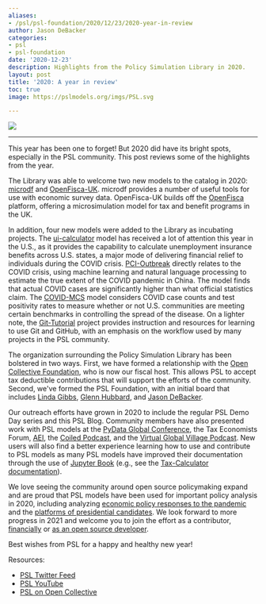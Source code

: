 ```yaml
---
aliases:
- /psl/psl-foundation/2020/12/23/2020-year-in-review
author: Jason DeBacker
categories:
- psl
- psl-foundation
date: '2020-12-23'
description: Highlights from the Policy Simulation Library in 2020.
layout: post
title: '2020: A year in review'
toc: true
image: https://pslmodels.org/imgs/PSL.svg

---
```


![](https://pslmodels.org/imgs/PSL.svg)

 ------

This year has been one to forget!
But 2020 did have its bright spots, especially in the PSL community.
This post reviews some of the highlights from the year.

The Library was able to welcome two new models to the catalog in 2020: [microdf](https://github.com/PSLmodels/microdf) and [OpenFisca-UK](https://github.com/PSLmodels/openfisca-uk).
microdf provides a number of useful tools for use with economic survey data.
OpenFisca-UK builds off the [OpenFisca](https://openfisca.org/en/) platform, offering a microsimulation model for tax and benefit programs in the UK.

In addition, four new models were added to the Library as incubating projects.  The [ui-calculator](https://github.com/PSLmodels/ui_calculator) model has received a lot of attention this year in the U.S., as it provides the capability to calculate unemployment insurance benefits across U.S. states, a major mode of delivering financial relief to individuals during the COVID crisis.
[PCI-Outbreak](https://github.com/PSLmodels/PCI-Outbreak) directly relates to the COVID crisis, using machine learning and natural language processing to estimate the true extent of the COVID pandemic in China.
The model finds that actual COVID cases are significantly higher than what official statistics claim.
The [COVID-MCS](https://github.com/PSLmodels/COVID-MCS) model considers COVID case counts and test positivity rates to measure whether or not U.S. communities are meeting certain benchmarks in controlling the spread of the disease.
On a lighter note, the [Git-Tutorial](https://github.com/PSLmodels/Git-Tutorial) project provides instruction and resources for learning to use Git and GitHub, with an emphasis on the workflow used by many projects in the PSL community.

The organization surrounding the Policy Simulation Library has been bolstered in two ways.
First, we have formed a relationship with the [Open Collective Foundation](https://opencollective.com/psl), who is now our fiscal host.
This allows PSL to accept tax deductible contributions that will support the efforts of the community.  Second, we've formed the PSL Foundation, with an initial board that includes [Linda Gibbs](https://associates.bloomberg.org/team/linda-gibbs/), [Glenn Hubbard](https://glennhubbard.net), and [Jason DeBacker](http://jasondebacker.com).

Our outreach efforts have grown in 2020 to include the regular PSL Demo Day series and this PSL Blog.
Community members have also presented work with PSL models at the [PyData Global Conference](https://glennhubbard.net), the Tax Economists Forum, [AEI](https://www.youtube.com/watch?time_continue=7&v=mRCcJ-pD7R0&feature=emb_logo), the [Coiled Podcast](https://coiled.io/live-stream/scaling-open-source-policy-models-biden-plan-science-thursdays/), and the [Virtual Global Village Podcast](https://www.virtualglobalvillage.com/blog/meet-jason-debacker).
New users will also find a better experience learning how to use and contribute to PSL models as many PSL models have improved their documentation through the use of [Jupyter Book](https://jupyterbook.org/intro.html) (e.g., see the [Tax-Calculator documentation](https://pslmodels.github.io/Tax-Calculator/)).

We love seeing the community around open source policymaking expand and are proud that PSL models have been used for important policy analysis in 2020, including analyzing [economic policy responses to the pandemic](https://medium.com/@ernietedeschi/updated-distribution-of-household-rebate-ideas-so-far-f46360034f9d) and the [platforms of presidential candidates](https://www.aei.org/research-products/report/an-analysis-of-joe-bidens-tax-proposals/).
We look forward to more progress in 2021 and welcome you to join the effort as a contributor, [financially](https://opencollective.com/psl) or [as an open source developer](https://pslmodels.org/Community/contribute.html).

Best wishes from PSL for a happy and healthy new year!

Resources:

* [PSL Twitter Feed](https://twitter.com/PSLmodels)
* [PSL YouTube](https://www.youtube.com/channel/UCf7WWCuZHs_FFLjuBW4a4_Q)
* [PSL on Open Collective](https://opencollective.com/psl)
